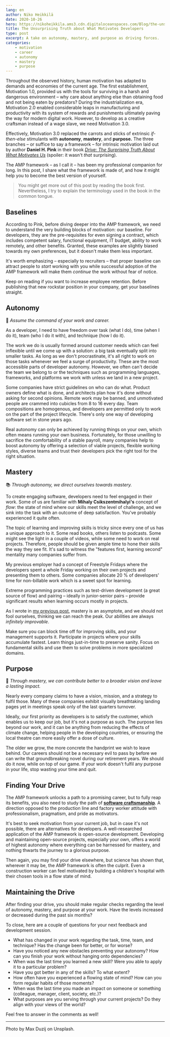 ```yaml
---
lang: en
author: Niko Heikkilä
date: 2020-10-26
hero: https://nikoheikkila.ams3.cdn.digitaloceanspaces.com/Blog/the-unsurprising-truth-about-what-motivates-developers.jpg
title: The Unsurprising Truth about What Motivates Developers
type: post
excerpt: A take on autonomy, mastery, and purpose as driving forces.
categories:
    - motivation
    - career
    - autonomy
    - mastery
    - purpose
---
```


Throughout the observed history, human motivation has adapted to demands and economies of the current age. The first establishment, Motivation 1.0, provided us with the tools for surviving in a harsh and dangerous environment – why care about anything else than obtaining food and not being eaten by predators? During the industrialization era, Motivation 2.0 enabled considerable leaps in manufacturing and productivity with its system of rewards and punishments ultimately paving the way for modern digital work. However, to develop as a creative craftsman instead of a wage slave, we need Motivation 3.0.

Effectively, Motivation 3.0 replaced the carrots and sticks of extrinsic _if-then-else_ stimulants with **autonomy**, **mastery**, and **purpose.** The three branches – or suffice to say a framework – for intrinsic motivation laid out by author **Daniel H. Pink** in their book _[Drive: The Surprising Truth About What Motivates Us](https://www.danpink.com/books/drive/)_ (spoiler: it wasn't _that_ surprising).

The AMP framework – as I call it – has been my professional companion for long. In this post, I share what the framework is made of, and how it might help you to become the best version of yourself.

> You might get more out of this post by reading the book first. Nevertheless, I try to explain the terminology used in the book in the common tongue.

## Baselines

According to Pink, before diving deeper into the AMP framework, we need to understand the very building blocks of motivation: our baseline. For developers, they are the pre-requisites for even signing a contract, which includes competent salary, functional equipment, IT budget, ability to work remotely, and other benefits. Granted, these examples are slightly biased towards my own preferences, but it doesn't make them less important.

It's worth emphasizing – especially to recruiters – that proper baseline can attract people to _start_ working with you while successful adoption of the AMP framework will make them _continue_ the work without fear of notice.

Keep on reading if you want to increase employee retention. Before publishing that new rockstar position in your company, get your baselines straight.

## Autonomy

🧠 _Assume the command of your work and career._

As a developer, I need to have freedom over task (what I do), time (when I do it), team (who I do it with), and technique (how I do it).

The work we do is usually formed around customer needs which can feel inflexible until we come up with a solution: a big task eventually split into smaller tasks. As long as we don't procrastinate, it's all right to work on those tasks whenever we feel a surge of productivity. These are the most accessible parts of developer autonomy. However, we often can't decide the team we belong to or the techniques such as programming languages, frameworks, and platforms we work with unless we land in a new project.

Some companies have strict guidelines on who can do what. Product owners define what is done, and architects plan how it's done without asking for second opinions. Remote work may be banned, and unmotivated people are crammed into cubicles from 8 to 16 every day. Team compositions are homogenous, and developers are permitted only to work on the part of the project lifecycle. There's only one way of developing software set in stone years ago.

Real autonomy can only be achieved by running things on your own, which often means running your own business. Fortunately, for those unwilling to sacrifice the comfortability of a stable payroll, many companies help to boost autonomy by offering a selection of viable projects, flexible working styles, diverse teams and trust their developers pick the right tool for the right situation.

## Mastery

📚 _Through autonomy, we direct ourselves towards mastery._

To create engaging software, developers need to feel engaged in their work. Some of us are familiar with **Mihaly Csikszentmihalyi's** concept of _flow_: the state of mind where our skills meet the level of challenge, and we sink into the task with an outcome of deep satisfaction. You've probably experienced it quite often.

The topic of learning and improving skills is tricky since every one of us has a unique approach to it. Some read books, others listen to podcasts. Some might see the light in a couple of videos, while some need to work on real projects. Therefore, people should be given ample time to hone their skills the way they see fit. It's sad to witness the "features first, learning second" mentality many companies suffer from.

My previous employer had a concept of Freestyle Fridays where the developers spent a whole Friday working on their own projects and presenting them to others. Some companies allocate 20 % of developers' time for non-billable work which is a sweet spot for learning.

Extreme programming practices such as test-driven development (a great source of flow) and pairing – ideally in junior-senior pairs – provide significant results when learning occurs mostly in projects.

As I wrote in [my previous post](/blog/fight-the-inner-impostor-with-just-in-time-learning/), mastery is an asymptote, and we should not fool ourselves, thinking we can reach the peak. Our abilities are always _infinitely improvable_.

Make sure you can block time off for improving skills, and your management supports it. Participate in projects where your skills accumulate fastest. Learn things just-in-time to preserve sanity. Focus on fundamental skills and use them to solve problems in more specialized domains.

## Purpose

📣 _Through mastery, we can contribute better to a broader vision and leave a lasting impact._

Nearly every company claims to have a vision, mission, and a strategy to fulfil those. Many of these companies exhibit visually breathtaking landing pages yet in meetings speak only of the last quarters turnover.

Ideally, our first priority as developers is to satisfy the customer, which enables us to keep our job, but it's not a purpose as such. The purpose lies beyond our work, and it can be anything from reducing the effects of climate change, helping people in the developing countries, or ensuring the local theatre can more easily offer a dose of culture.

The older we grow, the more concrete the handprint we wish to leave behind. Our careers should not be a necessary evil to pass by before we can write that groundbreaking novel during our retirement years. We should do it now, while on top of our game. If your work doesn't fulfil any purpose in your life, stop wasting your time and quit.

## Finding Your Drive

The AMP framework unlocks a path to a promising career, but to fully reap its benefits, you also need to study the path of [**software craftsmanship**](/blog/death-of-the-production-line-and-factory-workers-attitude/). A direction opposed to the production line and factory worker attitude with professionalism, pragmatism, and pride as motivators.

It's best to seek motivation from your current job, but in case it's not possible, there are alternatives for developers. A well-researched application of the AMP framework is open-source development. Developing and maintaining open-source projects, especially your own, offers a world of highest autonomy where everything can be harnessed for mastery, and nothing thwarts the journey to a glorious purpose.

Then again, you may find your drive elsewhere, but science has shown that, wherever it may be, the AMP framework is often the culprit. Even a construction worker can feel motivated by building a children's hospital with their chosen tools in a flow state of mind.

## Maintaining the Drive

After finding your drive, you should make regular checks regarding the level of autonomy, mastery, and purpose at your work. Have the levels increased or decreased during the past six months?

To close, here are a couple of questions for your next feedback and development session.

-   What has changed in your work regarding the task, time, team, and technique? Has the change been for better, or for worse?
-   Have you noticed any new obstacles preventing your autonomy? How can you finish your work without hanging onto dependencies?
-   When was the last time you learned a new skill? Were you able to apply it to a particular problem?
-   Have you got better in any of the skills? To what extent?
-   How often have you experienced a flowing state of mind? How can you form regular habits of those moments?
-   When was the last time you made an impact on someone or something (colleague, manager, client, society, etc.)?
-   What purposes are you serving through your current projects? Do they align with your views of the world?

Feel free to answer in the comments as well!

---

Photo by Max Duzij on Unsplash.
